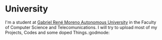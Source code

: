# University

I'm a student at [Gabriel René Moreno Autonomous University](http://uagrm.edu.bo/) in the Faculty of Computer Science and Telecomunications. I will try to upload most of my Projects, Codes and some doped Things.:godmode:
